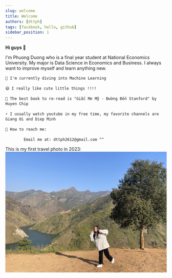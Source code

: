 ```yaml
---
slug: welcome
title: Welcome
authors: [dttph]
tags: [facebook, hello, github]
sidebar_position: 1
---
```


**Hi guys 👋**

I'm Phuong Duong who is a final year student at National Economics University. My major is Data Science in Economics and Business. I always want to improve myself and learn anything new.

    🔭 I'm currently diving into Machine Learning
    
    😄 I really like cute little things !!!!
    
    🌱 The best book to re-read is "Giấc Mơ Mỹ - Đường Đến Stanford" by Huyen Chip
    
    ⚡ I usually watch youtube in my free time, my favorite channels are Giang Oi and Diep Minh
    
    💬 How to reach me:
    
            Email me at: dttph2612@gmail.com ^^

This is my first travel photo in 2023:
![07-03-2023](./imag.jpg)  